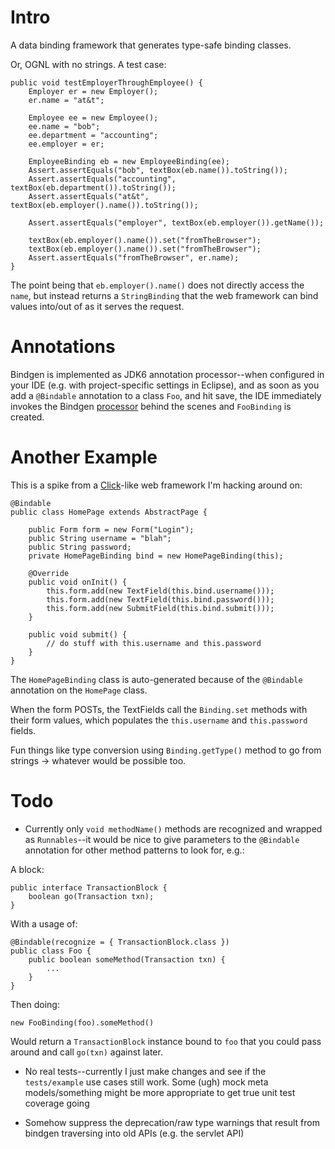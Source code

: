 
Intro
=====

A data binding framework that generates type-safe binding classes.

Or, OGNL with no strings. A test case:

    public void testEmployerThroughEmployee() {
        Employer er = new Employer();
        er.name = "at&t";

        Employee ee = new Employee();
        ee.name = "bob";
        ee.department = "accounting";
        ee.employer = er;

        EmployeeBinding eb = new EmployeeBinding(ee);
        Assert.assertEquals("bob", textBox(eb.name()).toString());
        Assert.assertEquals("accounting", textBox(eb.department()).toString());
        Assert.assertEquals("at&t", textBox(eb.employer().name()).toString());

        Assert.assertEquals("employer", textBox(eb.employer()).getName());

        textBox(eb.employer().name()).set("fromTheBrowser");
        textBox(eb.employer().name()).set("fromTheBrowser");
        Assert.assertEquals("fromTheBrowser", er.name);
    }

The point being that `eb.employer().name()` does not directly access the `name`, but instead returns a `StringBinding` that the web framework can bind values into/out of as it serves the request.

Annotations
===========

Bindgen is implemented as JDK6 annotation processor--when configured in your IDE (e.g. with project-specific settings in Eclipse), and as soon as you add a `@Bindable` annotation to a class `Foo`, and hit save, the IDE immediately invokes the Bindgen [processor][2] behind the scenes and `FooBinding` is created.

[2]: master/src/main/org/exigencecorp/bindgen/processor/BindgenAnnotationProcessor.java

Another Example
===============

This is a spike from a [Click][1]-like web framework I'm hacking around on:

    @Bindable
    public class HomePage extends AbstractPage {

        public Form form = new Form("Login");
        public String username = "blah";
        public String password;
        private HomePageBinding bind = new HomePageBinding(this);

        @Override
        public void onInit() {
            this.form.add(new TextField(this.bind.username()));
            this.form.add(new TextField(this.bind.password()));
            this.form.add(new SubmitField(this.bind.submit()));
        }

        public void submit() {
            // do stuff with this.username and this.password
        }
    }

The `HomePageBinding` class is auto-generated because of the `@Bindable` annotation on the `HomePage` class.

When the form POSTs, the TextFields call the `Binding.set` methods with their form values, which populates the `this.username` and `this.password` fields.

Fun things like type conversion using `Binding.getType()` method to go from strings -> whatever would be possible too.

[1]: http://click.sf.net

Todo
====

* Currently only `void methodName()` methods are recognized and wrapped as `Runnables`--it would be nice to give parameters to the `@Bindable` annotation for other method patterns to look for, e.g.:

A block:

    public interface TransactionBlock {
        boolean go(Transaction txn);
    }

With a usage of:

    @Bindable(recognize = { TransactionBlock.class })
    public class Foo {
        public boolean someMethod(Transaction txn) {
            ...
        }
    }

Then doing:

    new FooBinding(foo).someMethod()

Would return a `TransactionBlock` instance bound to `foo` that you could pass around and call `go(txn)` against later.

* No real tests--currently I just make changes and see if the `tests/example` use cases still work. Some (ugh) mock meta models/something might be more appropriate to get true unit test coverage going

* Somehow suppress the deprecation/raw type warnings that result from bindgen traversing into old APIs (e.g. the servlet API)

